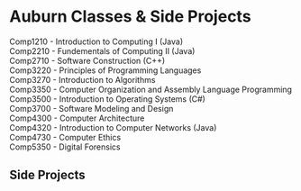 # Auburn Classes & Side Projects
Comp1210 - Introduction to Computing I (Java)<br />
Comp2210 - Fundementals of Computing II (Java)<br />
Comp2710 - Software Construction (C++)<br/>
Comp3220 - Principles of Programming Languages<br />
Comp3270 - Introduction to Algorithms <br />
Comp3350 - Computer Organization and Assembly Language Programming <br />
Comp3500 - Introduction to Operating Systems (C#) <br />
Comp3700 - Software Modeling and Design <br />
Comp4300 - Computer Architecture <br />
Comp4320 - Introduction to Computer Networks (Java) <br />
Comp4730 - Computer Ethics <br />
Comp5350 - Digital Forensics <br />

<h2>Side Projects</h2>

